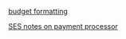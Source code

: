 [budget formatting](https://forum.makerdao.com/t/core-unit-budget-implementation-standardization/10758)

[SES notes on payment processor](https://docs.google.com/document/d/1bU8CRVm2qrelIT5dJWMwBI_GVln3t0UFYwT9ickPVM4/edit#)

